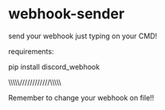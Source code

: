 # webhook-sender

send your webhook just typing on your CMD!

requirements:

pip install discord_webhook

\\\\\\\\\\////////////\\\\\\\\\\

Remember to change your webhook on file!!
